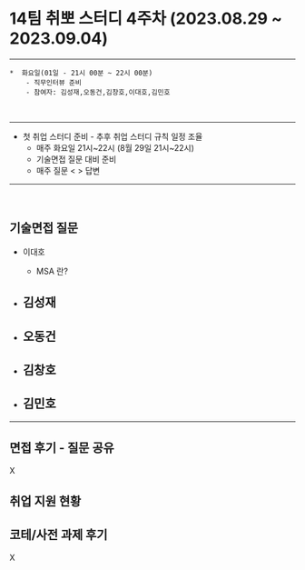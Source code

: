# 14팀 취뽀 스터디 4주차 (2023.08.29 ~ 2023.09.04)

---
    *  화요일(01일 - 21시 00분 ~ 22시 00분)
        - 직무인터뷰 준비
        - 참여자: 김성재,오동건,김창호,이대호,김민호
        
<br>

---

   * 첫 취업 스터디 준비
    - 추후 취업 스터디 규칙 일정 조율
     - 매주 화요일 21시~22시 (8월 29일 21시~22시)
     - 기술면접 질문 대비 준비
     - 매주 질문 < > 답변 

---
<br>


## 기술면접 질문

* 이대호
  - MSA 란?
 
* 김성재
   - 

* 오동건
   - 

* 김창호
   - 
     
* 김민호
   - 

---

## 면접 후기 - 질문 공유
X

## 취업 지원 현황

## 코테/사전 과제 후기
X
